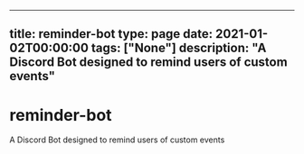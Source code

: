 
---
title: reminder-bot
type: page
date: 2021-01-02T00:00:00
tags: ["None"]
description: "A Discord Bot designed to remind users of custom events"
---


# reminder-bot
A Discord Bot designed to remind users of custom events
